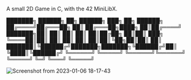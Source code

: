 A small 2D Game in C, with the 42 MiniLibX.


███████╗ ██████╗         ██╗      ██████╗ ███╗   ██╗ ██████╗ 
██╔════╝██╔═══██╗        ██║     ██╔═══██╗████╗  ██║██╔════╝ 
███████╗██║   ██║        ██║     ██║   ██║██╔██╗ ██║██║  ███╗
╚════██║██║   ██║        ██║     ██║   ██║██║╚██╗██║██║   ██║
███████║╚██████╔╝███████╗███████╗╚██████╔╝██║ ╚████║╚██████╔╝
╚══════╝ ╚═════╝ ╚══════╝╚══════╝ ╚═════╝ ╚═╝  ╚═══╝ ╚═════╝ 
                                                             

![Screenshot from 2023-01-06 18-17-43](https://user-images.githubusercontent.com/107865727/211098506-94e298a4-50ed-4f34-865c-2f2714056c3e.png)

